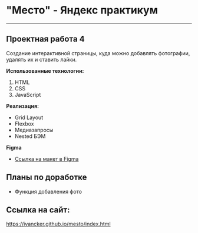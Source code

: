 # "Место" - Яндекс практикум

---

## Проектная работа 4

Создание интерактивной страницы, куда можно добавлять фотографии, удалять их и ставить лайки.

**Использованные технологии:**
1. HTML
2. CSS
3. JavaScript

**Реализация:**
* Grid Layout
* Flexbox
* Медиазапросы
* Nested БЭМ

**Figma**

* [Ссылка на макет в Figma](https://www.figma.com/file/2cn9N9jSkmxD84oJik7xL7/JavaScript.-Sprint-4?node-id=0%3A1)

## Планы по доработке

* Функция добавления фото

## Ссылка на сайт:

https://ivancker.github.io/mesto/index.html